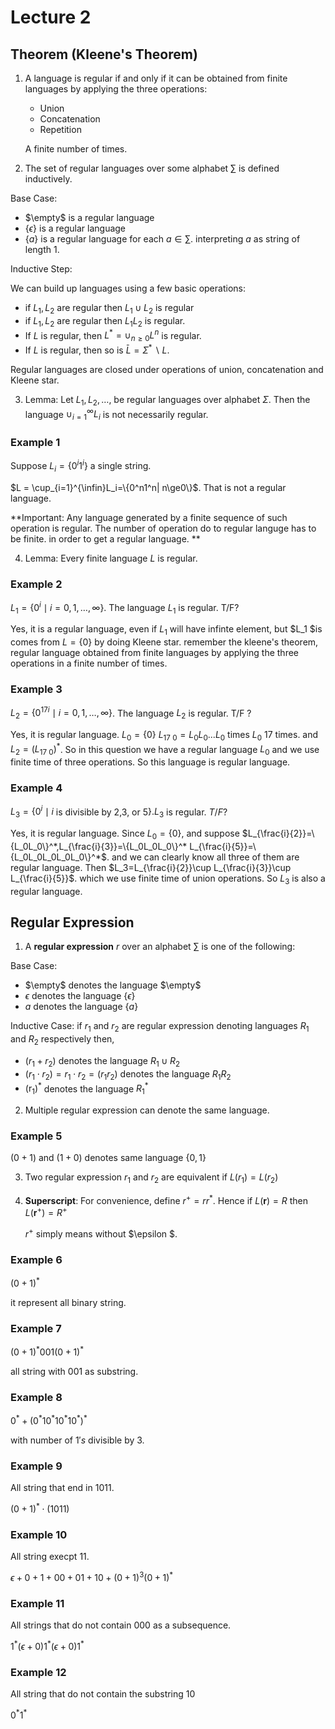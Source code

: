 # Lecture 2

## Theorem (Kleene's Theorem)

1. A language is regular if and only if it can be obtained from finite languages by applying the three operations:

   - Union
   - Concatenation
   - Repetition

   A finite number of times.



2. The set of regular languages over some alphabet $\sum$ is defined inductively.

Base Case:

- $\empty$ is a regular language
- $\{\epsilon\}$ is a regular language 
- $\{a\}$ is a regular language for each $a\in \sum$. interpreting $a$ as string of length $1$.

Inductive Step:

We can build up languages using a few basic operations:

- if $L_1,L_2$ are regular then $L_1\cup L_2$ is regular
- if $L_1,L_2$ are regular then $L_1L_2$ is regular.
- If $L$ is regular, then $L^*=\cup_{n \geq 0} L^n$ is regular.
- If $L$ is regular, then so is $\bar{L}=\Sigma^* \backslash L$.

Regular languages are closed under operations of union, concatenation and Kleene star. 



3. Lemma: Let $L_1, L_2, \ldots$, be regular languages over alphabet $\Sigma$. Then the language $\cup_{i=1}^{\infty} L_i$ is not necessarily regular. 

### Example 1

Suppose $L_i=\{0^i1^i\}$ a single string. 

$L = \cup_{i=1}^{\infin}L_i=\{0^n1^n| n\ge0\}$. That is not a regular language. 



**Important: Any language generated by a finite sequence of such operation is regular. The number of operation do to regular languge has to be finite. in order to get a regular language. **



4. Lemma: Every finite language $L$ is regular. 



### Example 2

$L_1=\left\{0^i \mid i=0,1, \ldots, \infty\right\} .$ The language $L_1$ is regular. T/F?

Yes, it is a regular language, even if $L_1$ will have infinte element, but $L_1 $is comes from $L=\{0\}$ by doing Kleene star. remember the kleene's theorem,   regular language obtained from finite languages by applying the three operations in a finite number of times.  



### Example 3

$L_2=\left\{0^{17 i} \mid i=0,1, \ldots, \infty\right\}$. The language $L_2$ is regular. $\mathrm{T} / \mathrm{F}$ ?

Yes, it is regular language. $L_0=\{0\}$ $L_{17\ 0} = L_0L_0...L_0$ times $L_0$ 17 times. and $L_2=(L_{17\ 0 })^*$. So in this question we have a regular language $L_0$ and we use finite time of three operations. So this language is regular language. 



### Example 4

$L_3=\left\{0^i \mid i\right.$ is divisible by 2,3, or 5$\} . L_3$ is regular. $T / F ?$ 

Yes, it is regular language. Since $L_0=\{0\}$, and suppose $L_{\frac{i}{2}}=\{L_0L_0\}^*,L_{\frac{i}{3}}=\{L_0L_0L_0\}^* L_{\frac{i}{5}}=\{L_0L_0L_0L_0L_0\}^*$. and we can clearly know all three of them are regular language. Then $L_3=L_{\frac{i}{2}}\cup L_{\frac{i}{3}}\cup L_{\frac{i}{5}}$. which we use finite time of union operations. So $L_3$ is also a regular language. 





## Regular Expression

1. A **regular expression** $r$ over an alphabet $\sum$ is one of the following:

Base Case:

- $\empty$ denotes the language $\empty$
- $\epsilon$ denotes the language $\{\epsilon \}$
- $a$ denotes the language $\{a\}$

Inductive Case: if $r_1$ and $r_2$ are regular expression denoting languages $R_1$ and $R_2$ respectively then,

- $\left(r_1+r_2\right)$ denotes the language $R_1 \cup R_2$
- $\left(r_1 \cdot r_2\right)=r_1 \cdot r_2=\left(r_1 r_2\right)$ denotes the language $R_1 R_2$
- $\left(\mathrm{r}_1\right)^*$ denotes the language $R_1^*$



2. Multiple regular expression can denote the same language. 

### Example 5

$(0+1)$ and $(1+0)$ denotes same language $\{0,1\}$



3. Two regular expression $r_1$ and $r_2$ are equivalent if $L\left(r_1\right)=L\left(r_2\right)$



4. **Superscript**: For convenience, define $r^+=rr^*$. Hence if $L(\mathbf{r})=R$ then $L\left(\mathbf{r}^{+}\right)=R^{+}$ 

   $r^+$ simply means without $\epsilon $.



### Example 6

$(0+1)^*$

it represent all binary string. 



### Example 7

$(0+1)^* 001(0+1)^*$

all string with $001$ as substring. 



### Example 8

$0^*+\left(0^* 10^* 10^* 10^*\right)^*$

with number of $1's$ divisible by 3.



### Example 9

All string that end in 1011.

$(0+1)^*\cdot(1011)$



### Example 10

All string execpt $11$. 

$\epsilon + 0+1+00+01+10+(0+1)^3(0+1)^*$



### Example 11

All strings that do not contain $000$ as a subsequence. 

$1^*(\epsilon+0) 1^*(\epsilon+0) 1^*$



### Example 12

All string that do not contain the substring $10$

$0^*1^*$

